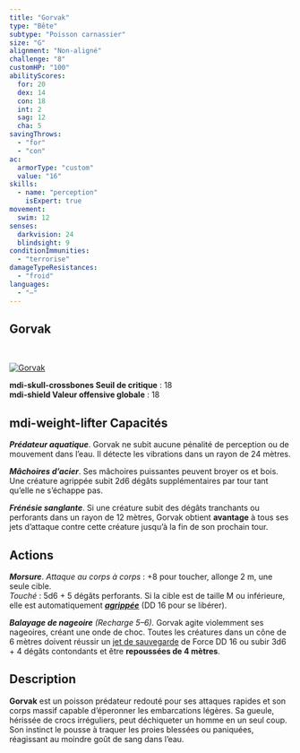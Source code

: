 ```yaml
---
title: "Gorvak"
type: "Bête"
subtype: "Poisson carnassier"
size: "G"
alignment: "Non-aligné"
challenge: "8"
customHP: "100"
abilityScores:
  for: 20
  dex: 14
  con: 18
  int: 2
  sag: 12
  cha: 5
savingThrows:
  - "for"
  - "con"
ac:
  armorType: "custom"
  value: "16"
skills:
  - name: "perception"
    isExpert: true
movement:
  swim: 12
senses:
  darkvision: 24
  blindsight: 9
conditionImmunities:
  - "terrorise"
damageTypeResistances:
  - "froid"
languages:
  - "—"
---
```

## Gorvak
&nbsp;

[![Gorvak](https://www.douaratil.fr/illustrations/bete/gorvak300.jpeg)](https://www.douaratil.fr/illustrations/bete/gorvak.jpeg)

**<v-icon>mdi-skull-crossbones</v-icon> Seuil de critique** : 18  
**<v-icon>mdi-shield</v-icon> Valeur offensive globale** : 18

## <v-icon>mdi-weight-lifter</v-icon> Capacités

_**Prédateur aquatique**_. Gorvak ne subit aucune pénalité de perception ou de mouvement dans l’eau. Il détecte les vibrations dans un rayon de 24 mètres.

_**Mâchoires d’acier**_. Ses mâchoires puissantes peuvent broyer os et bois. Une créature agrippée subit 2d6 dégâts supplémentaires par tour tant qu’elle ne s’échappe pas.

_**Frénésie sanglante**_. Si une créature subit des dégâts tranchants ou perforants dans un rayon de 12 mètres, Gorvak obtient **avantage** à tous ses jets d’attaque contre cette créature jusqu’à la fin de son prochain tour.

## Actions

_**Morsure**_. _Attaque au corps à corps_ : +8 pour toucher, allonge 2 m, une seule cible.  
_Touché_ : 5d6 + 5 dégâts perforants. Si la cible est de taille M ou inférieure, elle est automatiquement **[_agrippée_](/gerer-la-sante-du-personnage/#empoigne)** (DD 16 pour se libérer).

_**Balayage de nageoire** (Recharge 5–6)._ Gorvak agite violemment ses nageoires, créant une onde de choc. Toutes les créatures dans un cône de 6 mètres doivent réussir un [jet de sauvegarde](/utiliser-les-caracteristiques/#jets-de-sauvegarde) de Force DD 16 ou subir 3d6 + 4 dégâts contondants et être **repoussées de 4 mètres**.

## Description

**Gorvak** est un poisson prédateur redouté pour ses attaques rapides et son corps massif capable d’éperonner les embarcations légères. Sa gueule, hérissée de crocs irréguliers, peut déchiqueter un homme en un seul coup. Son instinct le pousse à traquer les proies blessées ou paniquées, réagissant au moindre goût de sang dans l’eau.
